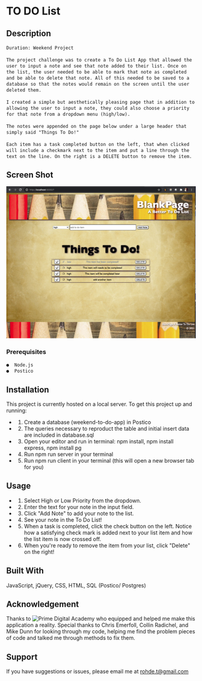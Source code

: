 # TO DO List


## Description

    Duration: Weekend Project

    The project challenge was to create a To Do List App that allowed the user to input a note and see that note added to their list. Once on the list, the user needed to be able to mark that note as completed and be able to delete that note. All of this needed to be saved to a database so that the notes would remain on the screen until the user deleted them. 

    I created a simple but aesthetically pleasing page that in addition to allowing the user to input a note, they could also choose a priority for that note from a dropdown menu (high/low).

    The notes were appended on the page below under a large header that simply said "Things To Do!"

    Each item has a task completed button on the left, that when clicked will include a checkmark next to the item and put a line through the text on the line. On the right is a DELETE button to remove the item.

## Screen Shot

 ![to do list](images/todo.png)



### Prerequisites

    ●  Node.js
    ●  Postico


## Installation

This project is currently hosted on a local server. To get this project up and running:

- 1.  Create a database (weekend-to-do-app) in Postico
- 2.  The queries necessary to reproduct the table and initial insert data are included
        in database.sql
- 3.  Open your editor and run in terminal: npm install, npm install express, 
        npm install pg
- 4.  Run npm run server in your terminal
- 5.  Run npm run client in your terminal (this will open a new browser tab for you)


## Usage

- 1.  Select High or Low Priority from the dropdown.
- 2.  Enter the text for your note in the input field.
- 3.  Click "Add Note" to add your note to the list.
- 4.  See your note in the To Do List!
- 5.  When a task is completed, click the check button on the left.
        Notice how a satisfying check mark is added next to your list item
        and how the list item is now crossed off.
- 6.  When you're ready to remove the item from your list, click "Delete" on the right!

## Built With

JavaScript, jQuery, CSS, HTML, SQL (Postico/ Postgres)


## Acknowledgement

Thanks to ![Prime Digital Academy](https://www.primeacademy.io) who equipped and helped me make this application a reality. Special thanks to Chris Emerfoll, Collin Radichel, and Mike Dunn for looking through my code, helping me find the problem pieces of code and talked me through methods to fix them.


## Support

If you have suggestions or issues, please email me at rohde.t@gmail.com



